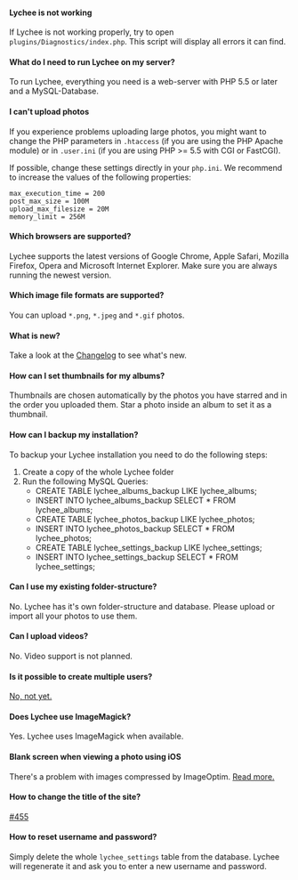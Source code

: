 #### Lychee is not working
If Lychee is not working properly, try to open `plugins/Diagnostics/index.php`. This script will display all errors it can find.

#### What do I need to run Lychee on my server?
To run Lychee, everything you need is a web-server with PHP 5.5 or later and a MySQL-Database.

#### I can't upload photos
If you experience problems uploading large photos, you might want to change the PHP parameters in `.htaccess` (if you are using the PHP Apache module) or in `.user.ini` (if you are using PHP >= 5.5 with CGI or FastCGI).

If possible, change these settings directly in your `php.ini`. We recommend to increase the values of the following properties:

	max_execution_time = 200
	post_max_size = 100M
	upload_max_filesize = 20M
	memory_limit = 256M

#### Which browsers are supported?
Lychee supports the latest versions of Google Chrome, Apple Safari, Mozilla Firefox, Opera and Microsoft Internet Explorer. Make sure you are always running the newest version.

#### Which image file formats are supported?
You can upload `*.png`, `*.jpeg` and `*.gif` photos.

#### What is new?
Take a look at the [Changelog](Changelog.md) to see what's new.

#### How can I set thumbnails for my albums?
Thumbnails are chosen automatically by the photos you have starred and in the order you uploaded them. Star a photo inside an album to set it as a thumbnail.

#### How can I backup my installation?
To backup your Lychee installation you need to do the following steps:

1. Create a copy of the whole Lychee folder  
2. Run the following MySQL Queries:  
	- CREATE TABLE lychee_albums_backup LIKE lychee_albums;
	- INSERT INTO lychee_albums_backup SELECT * FROM lychee_albums;
	- CREATE TABLE lychee_photos_backup LIKE lychee_photos;
	- INSERT INTO lychee_photos_backup SELECT * FROM lychee_photos;
	- CREATE TABLE lychee_settings_backup LIKE lychee_settings;
	- INSERT INTO lychee_settings_backup SELECT * FROM lychee_settings;

#### Can I use my existing folder-structure?
No. Lychee has it's own folder-structure and database. Please upload or import all your photos to use them.

#### Can I upload videos?
No. Video support is not planned.

#### Is it possible to create multiple users?
[No, not yet.](https://github.com/electerious/Lychee/issues/132)

#### Does Lychee use ImageMagick?
Yes. Lychee uses ImageMagick when available.

#### Blank screen when viewing a photo using iOS
There's a problem with images compressed by ImageOptim. [Read more.](https://github.com/electerious/Lychee/issues/175#issuecomment-47403992)

#### How to change the title of the site?
[#455](https://github.com/electerious/Lychee/issues/455)

#### How to reset username and password?
Simply delete the whole `lychee_settings` table from the database. Lychee will regenerate it and ask you to enter a new username and password.
